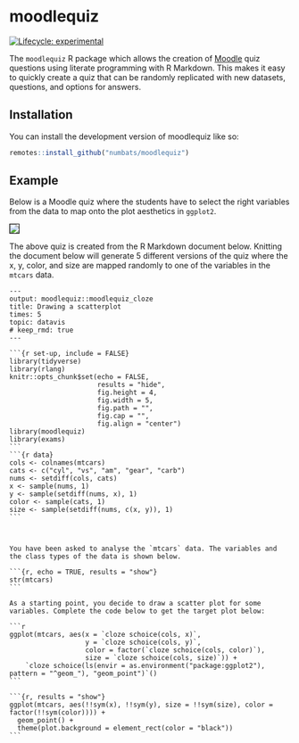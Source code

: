 
<!-- README.md is generated from README.Rmd. Please edit that file -->

# moodlequiz

<!-- badges: start -->

[![Lifecycle:
experimental](https://img.shields.io/badge/lifecycle-experimental-orange.svg)](https://lifecycle.r-lib.org/articles/stages.html#experimental)
<!-- badges: end -->

The `moodlequiz` R package which allows the creation of
[Moodle](https://moodle.org/) quiz questions using literate programming
with R Markdown. This makes it easy to quickly create a quiz that can be
randomly replicated with new datasets, questions, and options for
answers.

## Installation

You can install the development version of moodlequiz like so:

``` r
remotes::install_github("numbats/moodlequiz")
```

## Example

Below is a Moodle quiz where the students have to select the right
variables from the data to map onto the plot aesthetics in `ggplot2`.

<img src="man/quiz-screenshot.png" style="border:1px solid black;" />

The above quiz is created from the R Markdown document below. Knitting
the document below will generate 5 different versions of the quiz where
the x, y, color, and size are mapped randomly to one of the variables in
the `mtcars` data.

    ---
    output: moodlequiz::moodlequiz_cloze
    title: Drawing a scatterplot
    times: 5
    topic: datavis
    # keep_rmd: true
    ---

    ```{r set-up, include = FALSE}
    library(tidyverse)
    library(rlang)
    knitr::opts_chunk$set(echo = FALSE,
                          results = "hide",
                          fig.height = 4, 
                          fig.width = 5,
                          fig.path = "",
                          fig.cap = "",
                          fig.align = "center")
    library(moodlequiz)
    library(exams)
    ```
    ```{r data}
    cols <- colnames(mtcars)
    cats <- c("cyl", "vs", "am", "gear", "carb")
    nums <- setdiff(cols, cats)
    x <- sample(nums, 1)
    y <- sample(setdiff(nums, x), 1)
    color <- sample(cats, 1)
    size <- sample(setdiff(nums, c(x, y)), 1)
    ```



    You have been asked to analyse the `mtcars` data. The variables and the class types of the data is shown below.

    ```{r, echo = TRUE, results = "show"}
    str(mtcars)
    ```

    As a starting point, you decide to draw a scatter plot for some variables. Complete the code below to get the target plot below:

    ```r
    ggplot(mtcars, aes(x = `cloze schoice(cols, x)`, 
                       y = `cloze schoice(cols, y)`,
                       color = factor(`cloze schoice(cols, color)`),
                       size = `cloze schoice(cols, size)`)) +
        `cloze schoice(ls(envir = as.environment("package:ggplot2"), pattern = "^geom_"), "geom_point")`()
    ```

    ```{r, results = "show"}
    ggplot(mtcars, aes(!!sym(x), !!sym(y), size = !!sym(size), color = factor(!!sym(color)))) + 
      geom_point() +
      theme(plot.background = element_rect(color = "black"))
    ```
